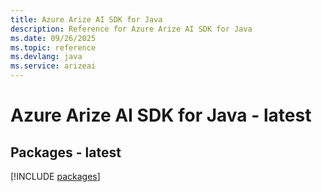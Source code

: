 ```yaml
---
title: Azure Arize AI SDK for Java
description: Reference for Azure Arize AI SDK for Java
ms.date: 09/26/2025
ms.topic: reference
ms.devlang: java
ms.service: arizeai
---
```

# Azure Arize AI SDK for Java - latest
## Packages - latest
[!INCLUDE [packages](arize-ai-index.md)]